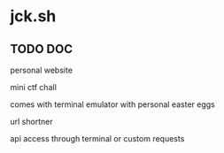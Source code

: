 # jck.sh

## TODO DOC
personal website

mini ctf chall 

comes with terminal emulator with personal easter eggs

url shortner

api access through terminal or custom requests

